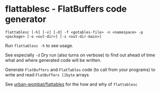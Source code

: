 # flattablesc - FlatBuffers code generator

`flattablesc [-h] [-v] [-d] -f <gotables-file> -n <namespace> -p <package> [-o <out-dir>] [-s <out-dir-main>]`

Run `flattablesc -h` to see usage.

See especially `-d` Dry run (also turns on verbose) to find out ahead of time what and where generated code will be written.

Generate `FlatBuffers` and `FlatTables` code (to call from your programs) to write and read `FlatBuffers []byte` arrays

See [urban-wombat/flattables](https://github.com/urban-wombat/flattables#getting-started-with-google-flatbuffers-via-flattables)
for the how and why of `flattablesc`
